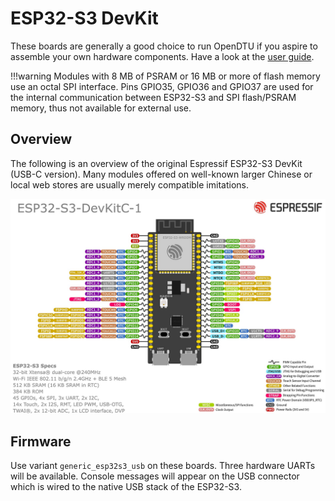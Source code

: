 # ESP32-S3 DevKit

These boards are generally a good choice to run OpenDTU if you aspire
to assemble your own hardware components. Have a look at the [user
guide](https://docs.espressif.com/projects/esp-idf/en/stable/esp32s3/hw-reference/esp32s3/user-guide-devkitc-1.html).

!!!warning
    Modules with 8 MB of PSRAM or 16 MB or more of flash memory use an octal
    SPI interface. Pins GPIO35, GPIO36 and GPIO37 are used for the internal
    communication between ESP32-S3 and SPI flash/PSRAM memory, thus not
    available for external use.

## Overview

The following is an overview of the original Espressif ESP32-S3 DevKit (USB-C
version). Many modules offered on well-known larger Chinese or local web stores
are usually merely compatible imitations.

![](../assets/images/hardware/espressif_esp32_s3_devkit_overview.jpg)

## Firmware

Use variant `generic_esp32s3_usb` on these boards. Three hardware UARTs will be
available. Console messages will appear on the USB connector which is wired to
the native USB stack of the ESP32-S3.
